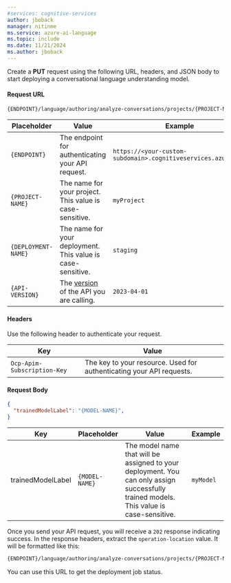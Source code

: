 ```yaml
---
#services: cognitive-services
author: jboback
manager: nitinme
ms.service: azure-ai-language
ms.topic: include
ms.date: 11/21/2024
ms.author: jboback
---
```


Create a **PUT** request using the following URL, headers, and JSON body to start deploying a conversational language understanding model.


#### Request URL

```rest
{ENDPOINT}/language/authoring/analyze-conversations/projects/{PROJECT-NAME}/deployments/{DEPLOYMENT-NAME}?api-version={API-VERSION}
```

|Placeholder  |Value  | Example |
|---------|---------|---------|
|`{ENDPOINT}`     | The endpoint for authenticating your API request.   | `https://<your-custom-subdomain>.cognitiveservices.azure.com` |
|`{PROJECT-NAME}`     | The name for your project. This value is case-sensitive.   | `myProject` |
|`{DEPLOYMENT-NAME}`     | The name for your deployment. This value is case-sensitive.   | `staging` |
|`{API-VERSION}`     | The [version](../../../concepts/model-lifecycle.md#api-versions) of the API you are calling. | `2023-04-01` |


#### Headers

Use the following header to authenticate your request. 

|Key|Value|
|--|--|
|`Ocp-Apim-Subscription-Key`| The key to your resource. Used for authenticating your API requests.|

#### Request Body

```json
{
  "trainedModelLabel": "{MODEL-NAME}",
}
```

|Key  |Placeholder  |Value  | Example |
|---------|---------|-----|----|
| trainedModelLabel | `{MODEL-NAME}` | The model name that will be assigned to your deployment. You can only assign successfully trained models. This value is case-sensitive.   | `myModel` |

Once you send your API request, you will receive a `202` response indicating success. In the response headers, extract the `operation-location` value. It will be formatted like this: 

```rest
{ENDPOINT}/language/authoring/analyze-conversations/projects/{PROJECT-NAME}/deployments/{DEPLOYMENT-NAME}/jobs/{JOB-ID}?api-version={API-VERSION}
``` 

You can use this URL to get the deployment job status.

